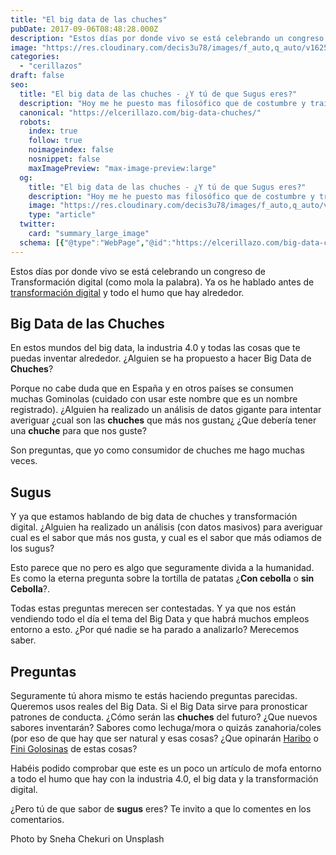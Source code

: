 ```yaml
---
title: "El big data de las chuches"
pubDate: 2017-09-06T08:48:28.000Z
description: "Estos días por donde vivo se está celebrando un congreso de Transformación digital (como mola la palabra). Ya os he hablado antes de transformación digital y todo el humo que hay alrededor."
image: "https://res.cloudinary.com/decis3u78/images/f_auto,q_auto/v1625696473/bigdata_gominolas_gnwf6o_451437e2/bigdata_gominolas_gnwf6o_451437e2.jpg?_i=AA"
categories:
  - "cerillazos"
draft: false
seo:
  title: "El big data de las chuches - ¿Y tú de que Sugus eres?"
  description: "Hoy me he puesto mas filosófico que de costumbre y traigo un tema que nos preocupa a todos y que se puede resolver haciendo big data con las chuches."
  canonical: "https://elcerillazo.com/big-data-chuches/"
  robots:
    index: true
    follow: true
    noimageindex: false
    nosnippet: false
    maxImagePreview: "max-image-preview:large"
  og:
    title: "El big data de las chuches - ¿Y tú de que Sugus eres?"
    description: "Hoy me he puesto mas filosófico que de costumbre y traigo un tema que nos preocupa a todos y que se puede resolver haciendo big data con las chuches."
    image: "https://res.cloudinary.com/decis3u78/images/f_auto,q_auto/v1625696473/bigdata_gominolas_gnwf6o_451437e2/bigdata_gominolas_gnwf6o_451437e2.jpg?_i=AA"
    type: "article"
  twitter:
    card: "summary_large_image"
  schema: [{"@type":"WebPage","@id":"https://elcerillazo.com/big-data-chuches/","url":"https://elcerillazo.com/big-data-chuches/","name":"El big data de las chuches - ¿Y tú de que Sugus eres?","isPartOf":{"@id":"https://elcerillazo.com/#website"},"primaryImageOfPage":{"@id":"https://elcerillazo.com/big-data-chuches/#primaryimage"},"image":{"@id":"https://elcerillazo.com/big-data-chuches/#primaryimage"},"thumbnailUrl":"https://res.cloudinary.com/decis3u78/images/f_auto,q_auto/v1625696473/bigdata_gominolas_gnwf6o_451437e2/bigdata_gominolas_gnwf6o_451437e2.jpg?_i=AA","datePublished":"2017-09-06T10:48:28+00:00","dateModified":"2017-09-07T08:53:23+00:00","author":{"@id":"https://elcerillazo.com/#/schema/person/368d5b496aeaf077b307f248a72abcd9"},"description":"Hoy me he puesto mas filosófico que de costumbre y traigo un tema que nos preocupa a todos y que se puede resolver haciendo big data con las chuches.","breadcrumb":{"@id":"https://elcerillazo.com/big-data-chuches/#breadcrumb"},"inLanguage":"es","potentialAction":[{"@type":"ReadAction","target":["https://elcerillazo.com/big-data-chuches/"]}]},{"@type":"ImageObject","inLanguage":"es","@id":"https://elcerillazo.com/big-data-chuches/#primaryimage","url":"https://res.cloudinary.com/decis3u78/images/f_auto,q_auto/v1625696473/bigdata_gominolas_gnwf6o_451437e2/bigdata_gominolas_gnwf6o_451437e2.jpg?_i=AA","contentUrl":"https://res.cloudinary.com/decis3u78/images/f_auto,q_auto/v1625696473/bigdata_gominolas_gnwf6o_451437e2/bigdata_gominolas_gnwf6o_451437e2.jpg?_i=AA","width":1024,"height":609,"caption":"Big Data de las Chuches"},{"@type":"BreadcrumbList","@id":"https://elcerillazo.com/big-data-chuches/#breadcrumb","itemListElement":[{"@type":"ListItem","position":1,"name":"Portada","item":"https://elcerillazo.com/"},{"@type":"ListItem","position":2,"name":"El big data de las chuches"}]},{"@type":"WebSite","@id":"https://elcerillazo.com/#website","url":"https://elcerillazo.com/","name":"El Cerillazo","description":"De pequeño hacía hogueras y jugaba con cerillas","potentialAction":[{"@type":"SearchAction","target":{"@type":"EntryPoint","urlTemplate":"https://elcerillazo.com/?s={search_term_string}"},"query-input":{"@type":"PropertyValueSpecification","valueRequired":true,"valueName":"search_term_string"}}],"inLanguage":"es"},{"@type":"Person","@id":"https://elcerillazo.com/#/schema/person/368d5b496aeaf077b307f248a72abcd9","name":"montywp","url":"https://elcerillazo.com/author/montywp/"}]
---
```


Estos días por donde vivo se está celebrando un congreso de Transformación digital (como mola la palabra). Ya os he hablado antes de [transformación digital](https://elcerillazo.com/la-transformacion-digital-nos-queda-lejos/) y todo el humo que hay alrededor.

## Big Data de las Chuches

En estos mundos del big data, la industria 4.0 y todas las cosas que te puedas inventar alrededor. ¿Alguien se ha propuesto a hacer Big Data de **Chuches**?

Porque no cabe duda que en España y en otros países se consumen muchas Gominolas (cuidado con usar este nombre que es un nombre registrado). ¿Alguien ha realizado un análisis de datos gigante para intentar averiguar ¿cual son las **chuches** que más nos gustan¿ ¿Que debería tener una **chuche** para que nos guste?

Son preguntas, que yo como consumidor de chuches me hago muchas veces.

## Sugus

Y ya que estamos hablando de big data de chuches y transformación digital. ¿Alguien ha realizado un análisis (con datos masivos) para averiguar cual es el sabor que más nos gusta, y cual es el sabor que más odiamos de los sugus?

Esto parece que no pero es algo que seguramente divida a la humanidad. Es como la eterna pregunta sobre la tortilla de patatas ¿**Con cebolla** o **sin Cebolla**?.

Todas estas preguntas merecen ser contestadas. Y ya que nos están vendiendo todo el día el tema del Big Data y que habrá muchos empleos entorno a esto. ¿Por qué nadie se ha parado a analizarlo? Merecemos saber.

## Preguntas

Seguramente tú ahora mismo te estás haciendo preguntas parecidas. Queremos usos reales del Big Data. Si el Big Data sirve para pronosticar patrones de conducta. ¿Cómo serán las **chuches** del futuro? ¿Que nuevos sabores inventarán? Sabores como lechuga/mora o quizás zanahoria/coles (por eso de que hay que ser natural y esas cosas? ¿Que opinarán [Haribo](https://www.haribo.com/esES/pagina-de-inicio.html) o [Fini Golosinas](https://www.fini.es/es/) de estas cosas?

Habéis podido comprobar que este es un poco un artículo de mofa entorno a todo el humo que hay con la industria 4.0, el big data y la transformación digital.

¿Pero tú de que sabor de **sugus** eres? Te invito a que lo comentes en los comentarios.

Photo by Sneha Chekuri on Unsplash